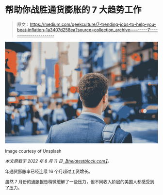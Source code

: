 # 帮助你战胜通货膨胀的 7 大趋势工作

> 原文：<https://medium.com/geekculture/7-trending-jobs-to-help-you-beat-inflation-1a3407d258ea?source=collection_archive---------7----------------------->

![](img/4549e81629e37ba1ec4e35c9a6e0364e.png)

Image courtesy of Unsplash

*本文原载于 2022 年 8 月 11 日*[*【thelatestblock.com】*](https://thelatestblock.com/)*。*

年通货膨胀率已经连续 16 个月超过工资增长。

虽然 7 月份的通胀报告稍微缓解了一些压力，但不同收入阶层的美国人都感受到了压力。